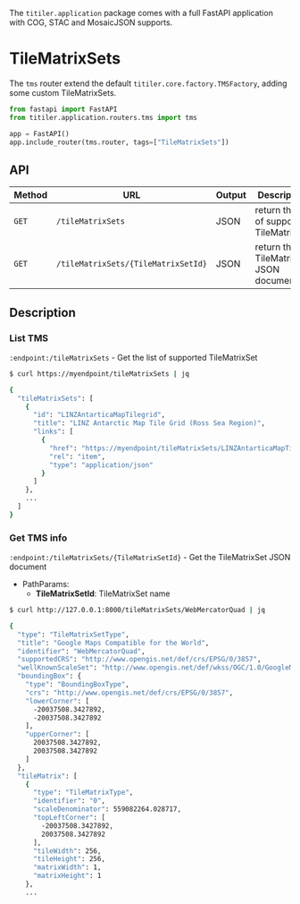 The `titiler.application` package comes with a full FastAPI application with COG, STAC and MosaicJSON supports.

# TileMatrixSets

The `tms` router extend the default `titiler.core.factory.TMSFactory`, adding some custom TileMatrixSets.

```python
from fastapi import FastAPI
from titiler.application.routers.tms import tms

app = FastAPI()
app.include_router(tms.router, tags=["TileMatrixSets"])
```


## API

| Method | URL                                 | Output    | Description
| ------ | ----------------------------------- |---------- |--------------
| `GET`  | `/tileMatrixSets`                   | JSON      | return the list of supported TileMatrixSet
| `GET`  | `/tileMatrixSets/{TileMatrixSetId}` | JSON      | return the TileMatrixSet JSON document

## Description


### List TMS

`:endpoint:/tileMatrixSets` - Get the list of supported TileMatrixSet

```bash
$ curl https://myendpoint/tileMatrixSets | jq

{
  "tileMatrixSets": [
    {
      "id": "LINZAntarticaMapTilegrid",
      "title": "LINZ Antarctic Map Tile Grid (Ross Sea Region)",
      "links": [
        {
          "href": "https://myendpoint/tileMatrixSets/LINZAntarticaMapTilegrid",
          "rel": "item",
          "type": "application/json"
        }
      ]
    },
    ...
  ]
}
```

### Get TMS info

`:endpoint:/tileMatrixSets/{TileMatrixSetId}` - Get the TileMatrixSet JSON document

- PathParams:
    - **TileMatrixSetId**: TileMatrixSet name

```bash
$ curl http://127.0.0.1:8000/tileMatrixSets/WebMercatorQuad | jq

{
  "type": "TileMatrixSetType",
  "title": "Google Maps Compatible for the World",
  "identifier": "WebMercatorQuad",
  "supportedCRS": "http://www.opengis.net/def/crs/EPSG/0/3857",
  "wellKnownScaleSet": "http://www.opengis.net/def/wkss/OGC/1.0/GoogleMapsCompatible",
  "boundingBox": {
    "type": "BoundingBoxType",
    "crs": "http://www.opengis.net/def/crs/EPSG/0/3857",
    "lowerCorner": [
      -20037508.3427892,
      -20037508.3427892
    ],
    "upperCorner": [
      20037508.3427892,
      20037508.3427892
    ]
  },
  "tileMatrix": [
    {
      "type": "TileMatrixType",
      "identifier": "0",
      "scaleDenominator": 559082264.028717,
      "topLeftCorner": [
        -20037508.3427892,
        20037508.3427892
      ],
      "tileWidth": 256,
      "tileHeight": 256,
      "matrixWidth": 1,
      "matrixHeight": 1
    },
    ...
```
